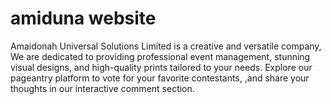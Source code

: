 # amiduna website
Amaidonah Universal Solutions Limited is a creative and versatile company, We are dedicated to providing professional event management, stunning visual designs, and high-quality prints tailored to your needs. Explore our pageantry platform to vote for your favorite contestants, ,and share your thoughts in our interactive comment section. 
